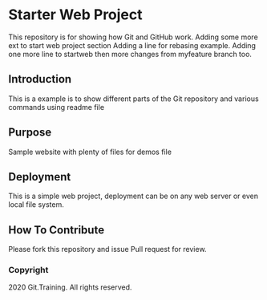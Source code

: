# Starter Web Project

This repository is for showing how Git and GitHub work.
Adding some more ext to start web project section
Adding a line for rebasing example.
Adding one more line to startweb
then more changes from myfeature branch too.

## Introduction

This is a example is to show different parts of the Git repository and various commands using readme file

## Purpose

Sample website with plenty of files for demos file


## Deployment

This is a simple web project, deployment can be on any web server or even local file system.

## How To Contribute

Please fork this repository and issue Pull request for review.

### Copyright

2020 Git.Training. All rights reserved.